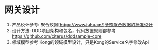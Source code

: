 # 网关设计

1. 产品设计参考: 聚合数据[https://www.juhe.cn/]参照聚合数据的标准设计
2. 设计方法: DDD项目架构和包名，代码放置规则都参考 https://github.com/citerus/dddsample-core
3. 领域模型参考 Kong的领域模型设计，只是Kong的Service名字修改Api
